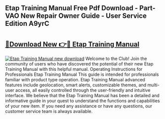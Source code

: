 ## Etap Training Manual Free Pdf Download - Part-VAO New Repair Owner Guide - User Service Edition A9yrC

# <h2><a href="http://bc33133.oget.top/?id=Etap+Training+Manual">🔗Download New 👉🔴 Etap Training Manual</a></h2>

[![Etap Training Manual new download](https://i.imgur.com/5g1atiW.png)](http://bc33133.oget.top/?id=Etap+Training+Manual)
Welcome to the Club! Join the community of users who have discovered the potential of their new Etap Training Manual with this helpful manual. Operating Instructions for Professionals Etap Training Manual This guide is intended for professionals familiar with product type operation. Etap Training Manual advanced features include geolocation, smart alerts, customizable themes, and multi-user access, all easily controlled through the user-friendly and intuitive interface. We believe that the Etap Training Manual has been a detailed and informative guide in your quest to understand the functions and capabilities of your new item. If you need any assistance or have any questions, our customer service team is always available.
